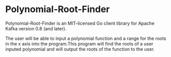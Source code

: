 # Polynomial-Root-Finder

Polynomial-Root-Finder is an MIT-licensed Go client library for Apache Kafka version 0.8 (and later).

The user will be able to input a polynomial function and a range for the roots in the x axis into the program.This program will find the roots of a user inputed polynomial and will output the roots of the function to the user.
